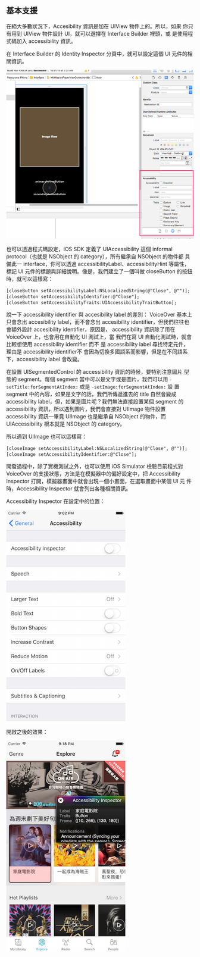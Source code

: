 基本支援
--------

在絕大多數狀況下，Accesibility 資訊是加在 UIView 物件上的。所以，如果
你只有用到 UIView 物件設計 UI，就可以選擇在 Interface Builder 裡頭，或
是使用程式碼加入 accessibility 資訊。

在 Interface Builder 的 Identity Inspector 分頁中，就可以設定這個 UI
元件的相關資訊。

![xcode.png](xcode.png)

也可以透過程式碼設定，iOS SDK 定義了 UIAccessibility 這個 informal
protocol（也就是 NSObject 的 category），所有繼承自 NSObject 的物件都
具備此一 interface，你可以透過 accessibilityLabel、accessibilityHint
等屬性，標記 UI 元件的標題與詳細說明。像是，我們建立了一個叫做
closeButton 的按鈕時，就可以這樣寫：

``` objc
[closeButton setAccessibilityLabel:NSLocalizedString(@"Close", @"")];
[closeButton setAccessibilityIdentifier:@"Close"];
[closeButton setAccessibilityTraits:UIAccessibilityTraitButton];
```

說一下 accessibility identifier 與 accesibility label 的差別：
VoiceOver 基本上只會念出 accesibility label，而不會念出 accesibility
identifier，但我們往往也會額外設計 accesibility identifier，原因是，
accessibility 資訊除了用在 VoiceOver 上，也會用在自動化 UI 測試上，當
我們在寫 UI 自動化測試時，就會比較想使用 accessibility identifier 而不
是 accessibility label 尋找特定元件，理由是 accessibility identifier不
會因為切換多國語系而影響，但是在不同語系下，accessibility label 會改變。

在設置 UISegmentedControl 的 accessibility 資訊的時候，要特別注意圖片
型態的 segment。每個 segment 當中可以是文字或是圖片，我們可以用
`-setTitle:forSegmentAtIndex:` 或是 `-setImage:forSegmentAtIndex:` 設
置 segment 中的內容，如果是文字的話，我們所傳遞進去的 title 自然會變成
accessibility label，但，如果是圖片呢？我們無法直接設置某個 segment 的
accessibility 資訊，所以遇到圖片，我們會直接對 UIImage 物件設置
accessibility 資訊—畢竟 UIImage 也是繼承自 NSObject 的物件，而
UIAccessibility 根本就是 NSObject 的 category。

所以遇到 UIImage 也可以這樣寫：

``` objc
[closeImage setAccessibilityLabel:NSLocalizedString(@"Close", @"")];
[closeImage setAccessibilityIdentifier:@"Close"];
```

開發過程中，除了實機測試之外，也可以使用 iOS Simulator 檢驗目前程式對
VoiceOver 的支援狀態，方法是在模擬器中的偏好設定中，把 Accessibility
Inspector 打開，模擬器畫面中就會出現一個小畫面，在選取畫面中某個 UI 元
件時，Accessibility Inspector 就會列出各種相關資訊。

Accessibility Inspector 在設定中的位置：

![iphonesim1.png](iphonesim1.png)

開啟之後的效果：

![iphonesim2.png](iphonesim2.png)
